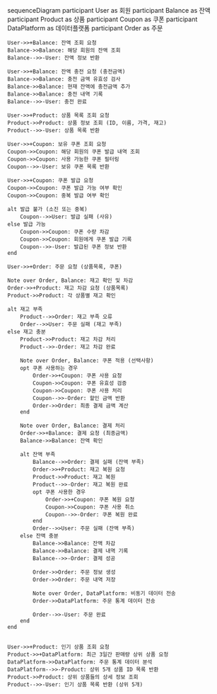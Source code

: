 sequenceDiagram
participant User as 회원
participant Balance as 잔액
participant Product as 상품
participant Coupon as 쿠폰
participant DataPlatform as 데이터플랫폼
participant Order as 주문

    User->>+Balance: 잔액 조회 요청
    Balance->>Balance: 해당 회원의 잔액 조회
    Balance-->>-User: 잔액 정보 반환

    User->>+Balance: 잔액 충전 요청 (충전금액)
    Balance->>Balance: 충전 금액 유효성 검사
    Balance->>Balance: 현재 잔액에 충전금액 추가
    Balance->>Balance: 충전 내역 기록
    Balance-->>-User: 충전 완료

    User->>+Product: 상품 목록 조회 요청
    Product->>Product: 상품 정보 조회 (ID, 이름, 가격, 재고)
    Product-->>-User: 상품 목록 반환

    User->>+Coupon: 보유 쿠폰 조회 요청
    Coupon->>Coupon: 해당 회원의 쿠폰 발급 내역 조회
    Coupon->>Coupon: 사용 가능한 쿠폰 필터링
    Coupon-->>-User: 보유 쿠폰 목록 반환

    User->>+Coupon: 쿠폰 발급 요청
    Coupon->>Coupon: 쿠폰 발급 가능 여부 확인
    Coupon->>Coupon: 중복 발급 여부 확인

    alt 발급 불가 (소진 또는 중복)
        Coupon-->>User: 발급 실패 (사유)
    else 발급 가능
        Coupon->>Coupon: 쿠폰 수량 차감
        Coupon->>Coupon: 회원에게 쿠폰 발급 기록
        Coupon-->>-User: 발급된 쿠폰 정보 반환
    end

    User->>+Order: 주문 요청 (상품목록, 쿠폰)

    Note over Order, Balance: 재고 확인 및 차감
    Order->>+Product: 재고 차감 요청 (상품목록)
    Product->>Product: 각 상품별 재고 확인

    alt 재고 부족
        Product-->>Order: 재고 부족 오류
        Order-->>User: 주문 실패 (재고 부족)
    else 재고 충분
        Product->>Product: 재고 차감 처리
        Product-->>-Order: 재고 차감 완료

        Note over Order, Balance: 쿠폰 적용 (선택사항)
        opt 쿠폰 사용하는 경우
            Order->>+Coupon: 쿠폰 사용 요청
            Coupon->>Coupon: 쿠폰 유효성 검증
            Coupon->>Coupon: 쿠폰 사용 처리
            Coupon-->>-Order: 할인 금액 반환
            Order->>Order: 최종 결제 금액 계산
        end

        Note over Order, Balance: 결제 처리
        Order->>+Balance: 결제 요청 (최종금액)
        Balance->>Balance: 잔액 확인

        alt 잔액 부족
            Balance-->>Order: 결제 실패 (잔액 부족)
            Order->>+Product: 재고 복원 요청
            Product->>Product: 재고 복원
            Product-->>-Order: 재고 복원 완료
            opt 쿠폰 사용한 경우
                Order->>+Coupon: 쿠폰 복원 요청
                Coupon->>Coupon: 쿠폰 사용 취소
                Coupon-->>-Order: 쿠폰 복원 완료
            end
            Order-->>User: 주문 실패 (잔액 부족)
        else 잔액 충분
            Balance->>Balance: 잔액 차감
            Balance->>Balance: 결제 내역 기록
            Balance-->>-Order: 결제 성공

            Order->>Order: 주문 정보 생성
            Order->>Order: 주문 내역 저장

            Note over Order, DataPlatform: 비동기 데이터 전송
            Order->>DataPlatform: 주문 통계 데이터 전송

            Order-->>-User: 주문 완료
        end
    end


    User->>+Product: 인기 상품 조회 요청
    Product->>+DataPlatform: 최근 3일간 판매량 상위 상품 요청
    DataPlatform->>DataPlatform: 주문 통계 데이터 분석
    DataPlatform-->>-Product: 상위 5개 상품 ID 목록 반환
    Product->>Product: 상위 상품들의 상세 정보 조회
    Product-->>-User: 인기 상품 목록 반환 (상위 5개)
